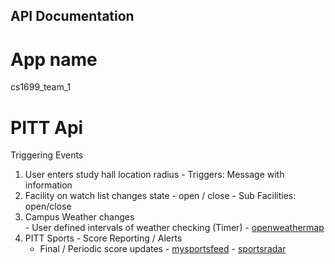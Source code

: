 ## API Documentation

# App name
cs1699_team_1

# PITT Api

Triggering Events
  1. User enters study hall location radius
    - Triggers: Message with information
  2. Facility on watch list changes state
    - open / close
    - Sub Facilities: open/close
  3. Campus Weather changes  
    - User defined intervals of weather checking (Timer)
    - [openweathermap](https://openweathermap.org/api)
  4. PITT Sports
    - Score Reporting / Alerts
      - Final / Periodic score updates
    - [mysportsfeed](https://www.mysportsfeeds.com/feed-pricing/)
    - [sportsradar](https://sportradar.us/)
